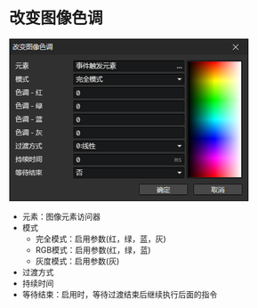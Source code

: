 # 改变图像色调

![](img/tintImage-1.png)

- 元素：图像元素访问器
- 模式
  - 完全模式：启用参数(红，绿，蓝，灰)
  - RGB模式：启用参数(红，绿，蓝)
  - 灰度模式：启用参数(灰)
- 过渡方式
- 持续时间
- 等待结束：启用时，等待过渡结束后继续执行后面的指令